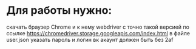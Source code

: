 # Для работы нужно:
скачать браузер Chrome и к нему webdriver с точно такой версией по ссылке https://chromedriver.storage.googleapis.com/index.html
в файле user.json указать пароль и логин вк акаунт должен быть без 2af
 
